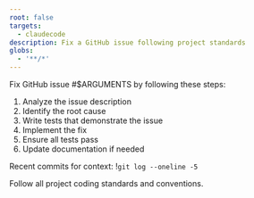 ```yaml
---
root: false
targets:
  - claudecode
description: Fix a GitHub issue following project standards
globs:
  - '**/*'
---
```


Fix GitHub issue #$ARGUMENTS by following these steps:

1. Analyze the issue description
2. Identify the root cause
3. Write tests that demonstrate the issue
4. Implement the fix
5. Ensure all tests pass
6. Update documentation if needed

Recent commits for context:
!`git log --oneline -5`

Follow all project coding standards and conventions.